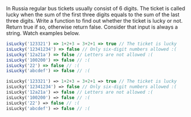 In Russia regular bus tickets usually consist of 6 digits. The ticket is called lucky when the sum of the first three digits equals to the sum of the last three digits. Write a function to find out whether the ticket is lucky or not. Return true if so, otherwise return false. Consider that input is always a string. Watch examples below.

```javascript
isLucky('123321') => 1+2+3 = 3+2+1 => true // The ticket is lucky
isLucky('12341234') => false // Only six-digit numbers allowed :(
isLucky('12a21a') => false // Letters are not allowed :(
isLucky('100200') => false // :(
isLucky('22') => false // :(
isLucky('abcdef') => false // :(
```
```php
isLucky('123321') => 1+2+3 = 3+2+1 => true // The ticket is lucky
isLucky('12341234') => false // Only six-digit numbers allowed :(
isLucky('12a21a') => false // Letters are not allowed :(
isLucky('100200') => false // :(
isLucky('22') => false // :(
isLucky('abcdef') => false // :(
```